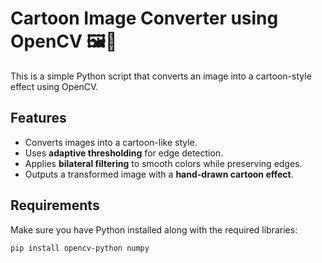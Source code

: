 # Cartoon Image Converter using OpenCV 🖼️🎨

This is a simple Python script that converts an image into a cartoon-style effect using OpenCV.

## Features
- Converts images into a cartoon-like style.
- Uses **adaptive thresholding** for edge detection.
- Applies **bilateral filtering** to smooth colors while preserving edges.
- Outputs a transformed image with a **hand-drawn cartoon effect**.

## Requirements
Make sure you have Python installed along with the required libraries:

```bash
pip install opencv-python numpy
